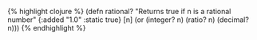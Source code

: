 {% highlight clojure %}
(defn rational? 
  "Returns true if n is a rational number"
  {:added "1.0"
   :static true}
  [n]
  (or (integer? n) (ratio? n) (decimal? n)))
{% endhighlight %}
